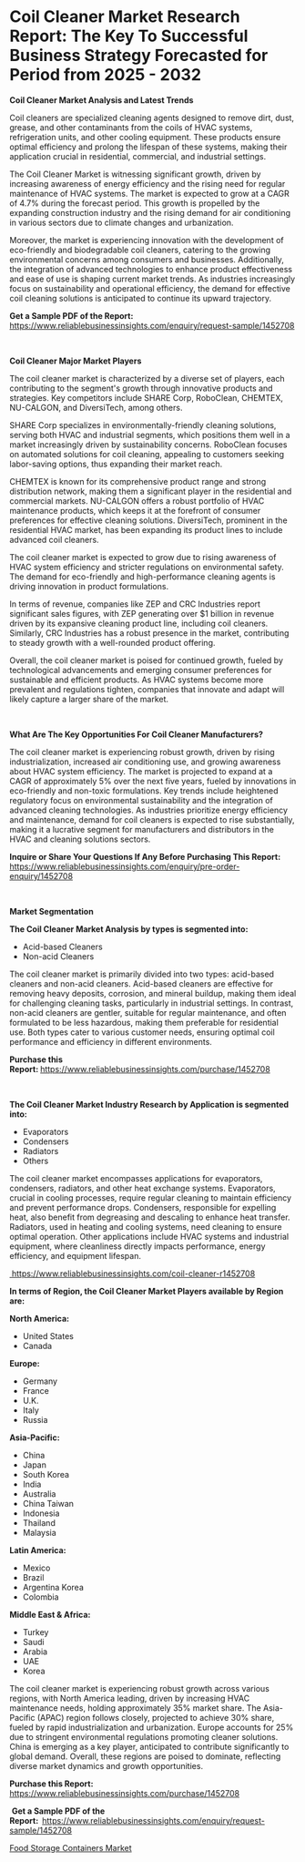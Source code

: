 <p><h1>Coil Cleaner Market Research Report: The Key To Successful Business Strategy Forecasted for Period from 2025 - 2032</h1></p><p><strong>Coil Cleaner Market Analysis and Latest Trends</strong></p>
<p><p>Coil cleaners are specialized cleaning agents designed to remove dirt, dust, grease, and other contaminants from the coils of HVAC systems, refrigeration units, and other cooling equipment. These products ensure optimal efficiency and prolong the lifespan of these systems, making their application crucial in residential, commercial, and industrial settings.</p><p>The Coil Cleaner Market is witnessing significant growth, driven by increasing awareness of energy efficiency and the rising need for regular maintenance of HVAC systems. The market is expected to grow at a CAGR of 4.7% during the forecast period. This growth is propelled by the expanding construction industry and the rising demand for air conditioning in various sectors due to climate changes and urbanization.</p><p>Moreover, the market is experiencing innovation with the development of eco-friendly and biodegradable coil cleaners, catering to the growing environmental concerns among consumers and businesses. Additionally, the integration of advanced technologies to enhance product effectiveness and ease of use is shaping current market trends. As industries increasingly focus on sustainability and operational efficiency, the demand for effective coil cleaning solutions is anticipated to continue its upward trajectory.</p></p>
<p><strong>Get a Sample PDF of the Report:&nbsp;</strong> <a href="https://www.reliablebusinessinsights.com/enquiry/request-sample/1452708?utm_campaign=2127&utm_medium=2&utm_source=Github&utm_content=ia&utm_term=09022025&utm_id=coil-cleaner">https://www.reliablebusinessinsights.com/enquiry/request-sample/1452708</a></p>
<p>&nbsp;</p>
<p><strong>Coil Cleaner Major Market Players</strong></p>
<p><p>The coil cleaner market is characterized by a diverse set of players, each contributing to the segment's growth through innovative products and strategies. Key competitors include SHARE Corp, RoboClean, CHEMTEX, NU-CALGON, and DiversiTech, among others. </p><p>SHARE Corp specializes in environmentally-friendly cleaning solutions, serving both HVAC and industrial segments, which positions them well in a market increasingly driven by sustainability concerns. RoboClean focuses on automated solutions for coil cleaning, appealing to customers seeking labor-saving options, thus expanding their market reach.</p><p>CHEMTEX is known for its comprehensive product range and strong distribution network, making them a significant player in the residential and commercial markets. NU-CALGON offers a robust portfolio of HVAC maintenance products, which keeps it at the forefront of consumer preferences for effective cleaning solutions. DiversiTech, prominent in the residential HVAC market, has been expanding its product lines to include advanced coil cleaners.</p><p>The coil cleaner market is expected to grow due to rising awareness of HVAC system efficiency and stricter regulations on environmental safety. The demand for eco-friendly and high-performance cleaning agents is driving innovation in product formulations.</p><p>In terms of revenue, companies like ZEP and CRC Industries report significant sales figures, with ZEP generating over $1 billion in revenue driven by its expansive cleaning product line, including coil cleaners. Similarly, CRC Industries has a robust presence in the market, contributing to steady growth with a well-rounded product offering.</p><p>Overall, the coil cleaner market is poised for continued growth, fueled by technological advancements and emerging consumer preferences for sustainable and efficient products. As HVAC systems become more prevalent and regulations tighten, companies that innovate and adapt will likely capture a larger share of the market.</p></p>
<p>&nbsp;</p>
<p><strong>What Are The Key Opportunities For Coil Cleaner Manufacturers?</strong></p>
<p><p>The coil cleaner market is experiencing robust growth, driven by rising industrialization, increased air conditioning use, and growing awareness about HVAC system efficiency. The market is projected to expand at a CAGR of approximately 5% over the next five years, fueled by innovations in eco-friendly and non-toxic formulations. Key trends include heightened regulatory focus on environmental sustainability and the integration of advanced cleaning technologies. As industries prioritize energy efficiency and maintenance, demand for coil cleaners is expected to rise substantially, making it a lucrative segment for manufacturers and distributors in the HVAC and cleaning solutions sectors.</p></p>
<p><strong>Inquire or Share Your Questions If Any Before Purchasing This Report:</strong> <a href="https://www.reliablebusinessinsights.com/enquiry/pre-order-enquiry/1452708?utm_campaign=2127&utm_medium=2&utm_source=Github&utm_content=ia&utm_term=09022025&utm_id=coil-cleaner">https://www.reliablebusinessinsights.com/enquiry/pre-order-enquiry/1452708</a></p>
<p>&nbsp;</p>
<p><strong>Market Segmentation</strong></p>
<p><strong>The Coil Cleaner Market Analysis by types is segmented into:</strong></p>
<p><ul><li>Acid-based Cleaners</li><li>Non-acid Cleaners</li></ul></p>
<p><p>The coil cleaner market is primarily divided into two types: acid-based cleaners and non-acid cleaners. Acid-based cleaners are effective for removing heavy deposits, corrosion, and mineral buildup, making them ideal for challenging cleaning tasks, particularly in industrial settings. In contrast, non-acid cleaners are gentler, suitable for regular maintenance, and often formulated to be less hazardous, making them preferable for residential use. Both types cater to various customer needs, ensuring optimal coil performance and efficiency in different environments.</p></p>
<p><strong>Purchase this Report:&nbsp;</strong><a href="https://www.reliablebusinessinsights.com/purchase/1452708?utm_campaign=2127&utm_medium=2&utm_source=Github&utm_content=ia&utm_term=09022025&utm_id=coil-cleaner">https://www.reliablebusinessinsights.com/purchase/1452708</a></p>
<p>&nbsp;</p>
<p><strong>The Coil Cleaner Market Industry Research by Application is segmented into:</strong></p>
<p><ul><li>Evaporators</li><li>Condensers</li><li>Radiators</li><li>Others</li></ul></p>
<p><p>The coil cleaner market encompasses applications for evaporators, condensers, radiators, and other heat exchange systems. Evaporators, crucial in cooling processes, require regular cleaning to maintain efficiency and prevent performance drops. Condensers, responsible for expelling heat, also benefit from degreasing and descaling to enhance heat transfer. Radiators, used in heating and cooling systems, need cleaning to ensure optimal operation. Other applications include HVAC systems and industrial equipment, where cleanliness directly impacts performance, energy efficiency, and equipment lifespan.</p></p>
<p><a href="https://www.reliablebusinessinsights.com/coil-cleaner-r1452708?utm_campaign=2127&utm_medium=2&utm_source=Github&utm_content=ia&utm_term=09022025&utm_id=coil-cleaner">&nbsp;https://www.reliablebusinessinsights.com/coil-cleaner-r1452708</a></p>
<p><strong>In terms of Region, the Coil Cleaner Market Players available by Region are:</strong></p>
<p>
    <p> <strong> North America: </strong>
        <ul>
            <li>United States</li>
            <li>Canada</li>
        </ul>
        </p> 
    <p> <strong> Europe: </strong>
        <ul>
            <li>Germany</li>
            <li>France</li>
            <li>U.K.</li>
            <li>Italy</li>
            <li>Russia</li>
        </ul>
        </p> 
    <p> <strong> Asia-Pacific: </strong>
        <ul>
            <li>China</li>
            <li>Japan</li>
            <li>South Korea</li>
            <li>India</li>
            <li>Australia</li>
            <li>China Taiwan</li>
            <li>Indonesia</li>
            <li>Thailand</li>
            <li>Malaysia</li>
        </ul>
        </p> 
    <p> <strong> Latin America: </strong>
        <ul>
            <li>Mexico</li>
            <li>Brazil</li>
            <li>Argentina Korea</li>
            <li>Colombia</li>
        </ul>
        </p> 
    <p> <strong> Middle East & Africa: </strong>
        <ul>
            <li>Turkey</li>
            <li>Saudi</li>
            <li>Arabia</li>
            <li>UAE</li>
            <li>Korea</li>
        </ul>
    </p>
    </p>
<p><p>The coil cleaner market is experiencing robust growth across various regions, with North America leading, driven by increasing HVAC maintenance needs, holding approximately 35% market share. The Asia-Pacific (APAC) region follows closely, projected to achieve 30% share, fueled by rapid industrialization and urbanization. Europe accounts for 25% due to stringent environmental regulations promoting cleaner solutions. China is emerging as a key player, anticipated to contribute significantly to global demand. Overall, these regions are poised to dominate, reflecting diverse market dynamics and growth opportunities.</p></p>
<p><strong>Purchase this Report: </strong><a href="https://www.reliablebusinessinsights.com/purchase/1452708?utm_campaign=2127&utm_medium=2&utm_source=Github&utm_content=ia&utm_term=09022025&utm_id=coil-cleaner">https://www.reliablebusinessinsights.com/purchase/1452708</a></p>
<p>&nbsp;<strong>Get a Sample PDF of the Report:&nbsp;&nbsp;</strong><a href="https://www.reliablebusinessinsights.com/enquiry/request-sample/1452708?utm_campaign=2127&utm_medium=2&utm_source=Github&utm_content=ia&utm_term=09022025&utm_id=coil-cleaner">https://www.reliablebusinessinsights.com/enquiry/request-sample/1452708</a></p>
<p><strong></strong></p>
<p><p><a href="https://github.com/seanmcma708/Market-Research-Report-List-1/blob/main/food-storage-containers-market.md?utm_campaign=2127&utm_medium=2&utm_source=Github&utm_content=ia&utm_term=09022025&utm_id=coil-cleaner">Food Storage Containers Market</a></p></p>